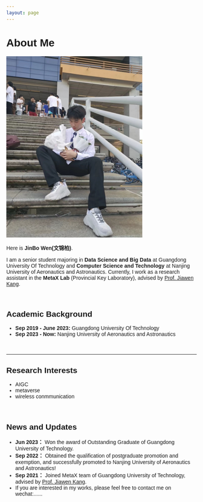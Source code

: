 ```yaml
---
layout: page
---
```


<font face="Arial">  

# About Me

<img src="./images/wenjinbo.jpg" class="floatpic" width="360" height="480">

<br>

Here is **JinBo Wen(文锦柏)**.

I am a senior student majoring in **Data Science and Big Data** at Guangdong University Of Technology and **Computer Science and Technology** at  Nanjing University of Aeronautics and Astronautics. Currently, I work as a research assistant in the **MetaX Lab** (Provincial Key Laboratory), advised by [Prof. Jiawen Kang](https://teacher.gdut.edu.cn/kangjiawen/zh_CN/index.htm). 


<br>

## Academic Background

- **Sep 2019 - June 2023:** Guangdong University Of Technology
- **Sep 2023 - Now:** Nanjing University of Aeronautics and Astronautics  
    
<br>

---
## Research Interests
- AIGC  
- metaverse
- wireless conmmunication

<br>



## News and Updates

- **Jun 2023：** Won the award of Outstanding Graduate of Guangdong University of Technology.
- **Sep 2022：** Obtained the qualification of postgraduate promotion and exemption, and successfully promoted to Nanjing University of Aeronautics and Astronautics!
- **Sep 2021：** Joined MetaX team of Guangdong University of Technology, advised by [Prof. Jiawen Kang](https://teacher.gdut.edu.cn/kangjiawen/zh_CN/index.htm).
- If you are interested in my works, please feel free to contact me on wechat:......

  
</font>